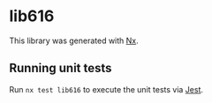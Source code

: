 # lib616

This library was generated with [Nx](https://nx.dev).

## Running unit tests

Run `nx test lib616` to execute the unit tests via [Jest](https://jestjs.io).
